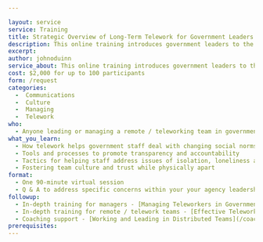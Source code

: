 ```yaml
---

layout: service
service: Training
title: Strategic Overview of Long-Term Telework for Government Leaders 
description: This online training introduces government leaders to the strategies, tools, and best practices for effectively leading in a long term distributed (remote/telework) model.
excerpt: 
author: johnoduinn
service_about: This online training introduces government leaders to the strategies, tools, and best practices for effectively leading in a distributed (remote/telework) model -- and showcases the benefits of adopting telework as a viable long term strategy. The focus is on the unique challenges of leading, mentoring, and managing while physically apart from your team for prolonged periods of time. 
cost: $2,000 for up to 100 participants
form: /request
categories:
  -  Communications
  -  Culture
  -  Managing
  -  Telework
who:
  - Anyone leading or managing a remote / teleworking team in government
what_you_learn:
  - How telework helps government staff deal with changing social norms and workforce diversity
  - Tools and processes to promote transparency and accountability
  - Tactics for helping staff address issues of isolation, loneliness and “Zoom fatigue”
  - Fostering team culture and trust while physically apart
format:
  - One 90-minute virtual session
  - Q & A to address specific concerns within your your agency leadership team
followup:
  - In-depth training for managers - [Managing Teleworkers in Government](/training/managing-teleworkers-in-government)
  - In-depth training for remote / telework teams - [Effective Telework in Distributed Government Teams](/training/effective-telework-in-distributed-government-teams)
  - Coaching support - [Working and Leading in Distributed Teams](/coaching/working-and-leading-in-distributed-teams)
prerequisites: 
---
```

